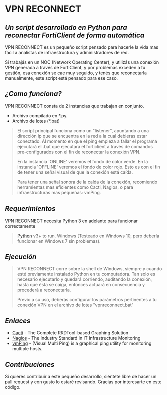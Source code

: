 # VPN RECONNECT
## _Un script desarrollado en Python para reconectar FortiClient de forma automática_

VPN RECONNECT es un pequeño script pensado para hacerle la vida mas fácil a analistas de infraestructura y administradores de red.

Si trabajás en un NOC (Network Operating Center), y utilizás una conexión VPN generada a través de FortiClient, y por problemas exceden a tu gestión, esa conexión se cae muy seguido, y tenés que reconectarla manualmente, este script está pensado para ese caso.

## _¿Como funciona?_

VPN RECONNECT consta de 2 instancias que trabajan en conjunto.
- Archivo compilado en *.py.
- Archivo de lotes (*.bat)

> El script principal funciona como un "listener", 
> apuntando a una dirección ip que se encuentra 
> en la red a la cual debieras estar conectado.
> Al momento en que el ping empieza a fallar
> el programa ejecutará el .bat que ejecutará
> el forticlient a través de comandos pre-configurados
> con el fin de reconectar la conexión VPN.
>
> En la instancia 'ONLINE' veremos el fondo de color verde.
> En la instancia 'OFFLINE' veremos el fondo de color rojo.
> Esto es con el fin de tener una señal visual de que la conexión está caída.
>
> Para tener una señal sonora de la caída de la conexión,
> recomiendo herramientas mas eficientes como Cacti, Nagios,
> o para infraestructuras mas pequeñas: vmPing.


## _Requerimientos_

VPN RECONNECT necesita Python 3 en adelante para funcionar correctamente

> [Python](https://www.python.org/downloads/) v3+ to run.
> Windows (Testeado en Windows 10, pero debería funcionar en Windows 7 sin problemas).

## _Ejecución_

> VPN RECONNECT corre sobre la shell de Windows, siempre y cuando esté previamente instalado Python en tu computadora.
> Tan solo es necesario ejecutarlo y quedará corriendo, auditando la conexión, hasta que ésta se caiga, entonces actuará en consecuencia y procederá a reconectarla.
> 
> Previo a su uso, deberás configurar los parámetros pertinentes a tu conexión VPN en el archivo de lotes "vpnreconnect.bat"


## _Enlaces_

- [Cacti] - The Complete RRDTool-based Graphing Solution
- [Nagios] - The Industry Standard In IT Infrastructure Monitoring
- [vmPing] - (Visual Multi Ping) is a graphical ping utility for monitoring multiple hosts.

 [Cacti]: <https://www.cacti.net>
 [Nagios]: <https://www.nagios.org>
 [vmPing]: <https://github.com/R-Smith/vmPing>
 
 ## _Contribuciones_

Si quieres contribuir a este pequeño desarrollo, siéntete libre de hacer un pull request y con gusto lo estaré revisando.
Gracias por interesarte en este código.
